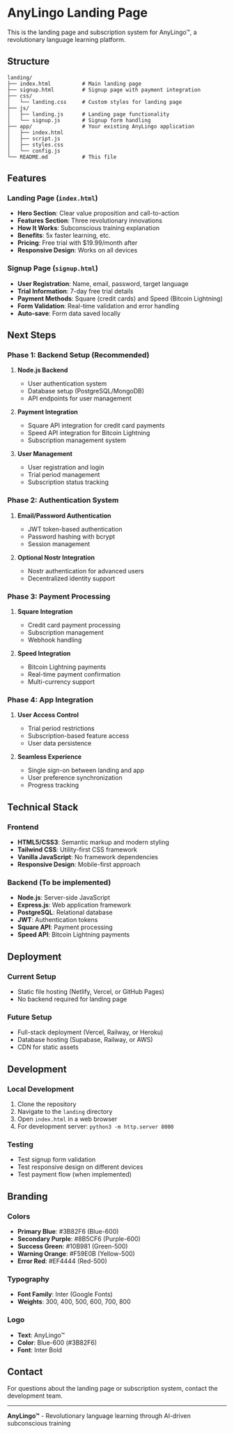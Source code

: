 # AnyLingo Landing Page

This is the landing page and subscription system for AnyLingo™, a revolutionary language learning platform.

## Structure

```
landing/
├── index.html          # Main landing page
├── signup.html         # Signup page with payment integration
├── css/
│   └── landing.css     # Custom styles for landing page
├── js/
│   ├── landing.js      # Landing page functionality
│   └── signup.js       # Signup form handling
├── app/                # Your existing AnyLingo application
│   ├── index.html
│   ├── script.js
│   ├── styles.css
│   └── config.js
└── README.md           # This file
```

## Features

### Landing Page (`index.html`)
- **Hero Section**: Clear value proposition and call-to-action
- **Features Section**: Three revolutionary innovations
- **How It Works**: Subconscious training explanation
- **Benefits**: 5x faster learning, etc.
- **Pricing**: Free trial with $19.99/month after
- **Responsive Design**: Works on all devices

### Signup Page (`signup.html`)
- **User Registration**: Name, email, password, target language
- **Trial Information**: 7-day free trial details
- **Payment Methods**: Square (credit cards) and Speed (Bitcoin Lightning)
- **Form Validation**: Real-time validation and error handling
- **Auto-save**: Form data saved locally

## Next Steps

### Phase 1: Backend Setup (Recommended)
1. **Node.js Backend**
   - User authentication system
   - Database setup (PostgreSQL/MongoDB)
   - API endpoints for user management

2. **Payment Integration**
   - Square API integration for credit card payments
   - Speed API integration for Bitcoin Lightning
   - Subscription management system

3. **User Management**
   - User registration and login
   - Trial period management
   - Subscription status tracking

### Phase 2: Authentication System
1. **Email/Password Authentication**
   - JWT token-based authentication
   - Password hashing with bcrypt
   - Session management

2. **Optional Nostr Integration**
   - Nostr authentication for advanced users
   - Decentralized identity support

### Phase 3: Payment Processing
1. **Square Integration**
   - Credit card payment processing
   - Subscription management
   - Webhook handling

2. **Speed Integration**
   - Bitcoin Lightning payments
   - Real-time payment confirmation
   - Multi-currency support

### Phase 4: App Integration
1. **User Access Control**
   - Trial period restrictions
   - Subscription-based feature access
   - User data persistence

2. **Seamless Experience**
   - Single sign-on between landing and app
   - User preference synchronization
   - Progress tracking

## Technical Stack

### Frontend
- **HTML5/CSS3**: Semantic markup and modern styling
- **Tailwind CSS**: Utility-first CSS framework
- **Vanilla JavaScript**: No framework dependencies
- **Responsive Design**: Mobile-first approach

### Backend (To be implemented)
- **Node.js**: Server-side JavaScript
- **Express.js**: Web application framework
- **PostgreSQL**: Relational database
- **JWT**: Authentication tokens
- **Square API**: Payment processing
- **Speed API**: Bitcoin Lightning payments

## Deployment

### Current Setup
- Static file hosting (Netlify, Vercel, or GitHub Pages)
- No backend required for landing page

### Future Setup
- Full-stack deployment (Vercel, Railway, or Heroku)
- Database hosting (Supabase, Railway, or AWS)
- CDN for static assets

## Development

### Local Development
1. Clone the repository
2. Navigate to the `landing` directory
3. Open `index.html` in a web browser
4. For development server: `python3 -m http.server 8000`

### Testing
- Test signup form validation
- Test responsive design on different devices
- Test payment flow (when implemented)

## Branding

### Colors
- **Primary Blue**: #3B82F6 (Blue-600)
- **Secondary Purple**: #8B5CF6 (Purple-600)
- **Success Green**: #10B981 (Green-500)
- **Warning Orange**: #F59E0B (Yellow-500)
- **Error Red**: #EF4444 (Red-500)

### Typography
- **Font Family**: Inter (Google Fonts)
- **Weights**: 300, 400, 500, 600, 700, 800

### Logo
- **Text**: AnyLingo™
- **Color**: Blue-600 (#3B82F6)
- **Font**: Inter Bold

## Contact

For questions about the landing page or subscription system, contact the development team.

---

**AnyLingo™** - Revolutionary language learning through AI-driven subconscious training 
